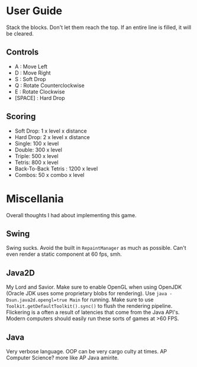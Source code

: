 # User Guide
Stack the blocks. Don't let them reach the top. If an entire line is filled, it will be cleared.
## Controls
- A : Move Left
- D : Move Right
- S : Soft Drop
- Q : Rotate Counterclockwise
- E : Rotate Clockwise
- [SPACE] : Hard Drop
## Scoring
- Soft Drop: 1 x level x distance
- Hard Drop: 2 x level x distance
- Single: 100 x level
- Double: 300 x level
- Triple: 500 x level
- Tetris: 800 x level
- Back-To-Back Tetris : 1200 x level
- Combos: 50 x combo x level
# Miscellania
Overall thoughts I had about implementing this game.
## Swing
Swing sucks. Avoid the built in `RepaintManager` as much as possible. Can't even render a static component at 60 fps, smh.
## Java2D
My Lord and Savior. Make sure to enable OpenGL when using OpenJDK (Oracle JDK uses some proprietary blobs for rendering). Use `java -Dsun.java2d.opengl=true Main` for running. Make sure to use `Toolkit.getDefaultToolkit().sync()` to flush the rendering pipeline. Flickering is a often a result of latencies that come from the Java API's. Modern computers should easily run these sorts of games at >60 FPS. 
## Java 
Very verbose language. OOP can be very cargo culty at times. AP Computer Science? more like AP Java amirite.